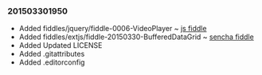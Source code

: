 ### 201503301950

* Added fiddles/jquery/fiddle-0006-VideoPlayer ~ [js fiddle](http://jsfiddle.net/bradyhouse/mszj46cf/)
* Added fiddles/extjs/fiddle-20150330-BufferedDataGrid ~ [sencha fiddle](https://fiddle.sencha.com/#fiddle/kh9)
* Added Updated LICENSE
* Added .gitattributes
* Added .editorconfig

